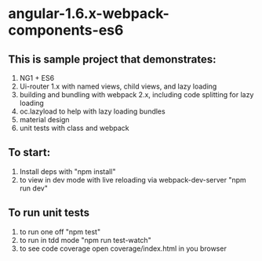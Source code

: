 # angular-1.6.x-webpack-components-es6

## This is sample project that demonstrates:
1. NG1 + ES6
2. Ui-router 1.x with named views, child views, and lazy loading
3. building and bundling with webpack 2.x, including code splitting for lazy loading
4. oc.lazyload to help with lazy loading bundles
4. material design
5. unit tests with class and webpack

## To start:

1. Install deps with "npm install"
2. to view in dev mode with live reloading via webpack-dev-server "npm run dev"

## To run unit tests
1. to run one off "npm test"
2. to run in tdd mode "npm run test-watch"
3. to see code coverage open coverage/index.html in you browser
